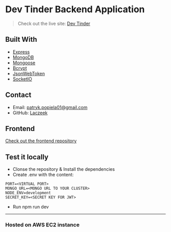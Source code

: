 # Dev Tinder Backend Application

> Check out the live site: [Dev Tinder](https://dev-tinder.online)

## Built With

-   [Express](https://expressjs.com/)
-   [MongoDB](https://www.mongodb.com/)
-   [Mongoose](https://mongoosejs.com/)
-   [Bcrypt](https://www.npmjs.com/package/bcrypt)
-   [JsonWebToken](https://www.npmjs.com/package/jsonwebtoken)
-   [SocketIO](https://socket.io/)

## Contact

-   Email: [patryk.popiela01@gmail.com](mailto:patryk.popiela01@gmail.com)
-   GitHub: [Laczeek](https://github.com/Laczeek)

## Frontend

[Check out the frontend repository](https://github.com/Laczeek/devTinder_FRONTEND)

## Test it locally

-   Clonse the repository & Install the dependencies
-   Create .env with the content:
```
PORT=<VIRTUAL PORT>
MONGO_URL=<MONGO URL TO YOUR CLUSTER>
NODE_ENV=development
SECRET_KEY=<SECRET KEY FOR JWT>
```
-   Run npm run dev
---
### Hosted on AWS EC2 instance

